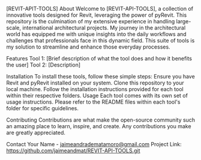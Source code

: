 [REVIT-APIT-TOOLS]
About
Welcome to [REVIT-API-TOOLS], a collection of innovative tools designed for Revit, leveraging the power of pyRevit. This repository is the culmination of my extensive experience in handling large-scale, international architectural projects. My journey in the architectural world has equipped me with unique insights into the daily workflows and challenges that professionals face in this dynamic field. This suite of tools is my solution to streamline and enhance those everyday processes.

Features
Tool 1: [Brief description of what the tool does and how it benefits the user]
Tool 2: [Description]

Installation
To install these tools, follow these simple steps:
Ensure you have Revit and pyRevit installed on your system.
Clone this repository to your local machine.
Follow the installation instructions provided for each tool within their respective folders.
Usage
Each tool comes with its own set of usage instructions. Please refer to the README files within each tool's folder for specific guidelines.

Contributing
Contributions are what make the open-source community such an amazing place to learn, inspire, and create. Any contributions you make are greatly appreciated.

Contact
Your Name - jaimeandradematamoro@gmail.com
Project Link: https://github.com/jaimeandmat/REVIT-API-TOOLS.git
